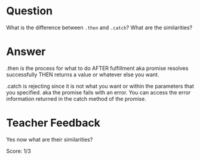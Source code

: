 # Question

What is the difference between `.then` and `.catch`? What are the similarities?

# Answer

.then is the process for what to do AFTER fulfillment
aka promise resolves successfully THEN returns a value or whatever else you want.

.catch is rejecting since it is not what you want or within the parameters that you specified.
aka the promise fails with an error. You can access the error information returned in the catch method of the promise.

# Teacher Feedback

Yes now what are their similarities? 

Score: 1/3